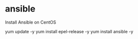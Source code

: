 # ansible
Install Ansible on CentOS

yum update -y
yum install epel-release -y
yum install ansible -y

